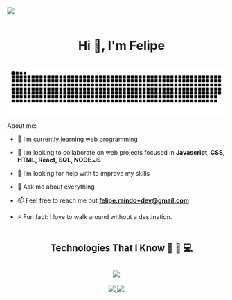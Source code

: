 <!--horizontal divider(gradiant)-->
<img src="https://user-images.githubusercontent.com/73097560/115834477-dbab4500-a447-11eb-908a-139a6edaec5c.gif">

<!--h1 without bottom border-->
<div id="user-content-toc">
  <ul align="center">
    <summary><h1 style="display: inline-block">Hi 👋, I'm Felipe</h1></summary>
  </ul>
</div>

<!--- snake -->
<div align="center">
  <img  src="https://github.com/1999AZZAR/1999AZZAR/blob/main/resources/img/grid-snake.svg"
       alt="snake" /></a>
</div>


About me:

- 🌱 I’m currently learning web programming

- 👯 I’m looking to collaborate on web projects focused in **Javascript, CSS, HTML, React, SQL, NODE.JS**

- 🤔 I’m looking for help with to improve my skills

- 💬 Ask me about everything

- 📫 Feel free to reach me out **felipe.raindo+dev@gmail.com**

- ⚡ Fun fact: I love to walk around without a destination.



<!--h1 without bottom border-->
<div id="user-content-toc">
  <ul align="center">
    <summary><h2 style="display: inline-block">Technologies That I Know 👨 🏻‍ 💻</h2></summary>
  </ul>
</div>
<!--tech stack icons-->
<p align="center">
  <a href="https://skillicons.dev">
    <img src="https://skillicons.dev/icons?i=linux,bash,git,github,vscode,html,css,bootstrap,js,react,redux,jest,docker,mysql,nodejs,regex,stackoverflow&perline=14" />
  </a>
</p>

<div align="center">
  <a href="https://github.com/feliperaindo">
  <img height="180em" src="https://github-readme-stats.vercel.app/api?username=feliperaindo&show_icons=true&theme=dark&include_all_commits=true&count_private=true"/>
  <img height="180em" src="https://github-readme-stats.vercel.app/api/top-langs/?username=feliperaindo&layout=compact&langs_count=7&theme=dark"/>
</div>
<br>
